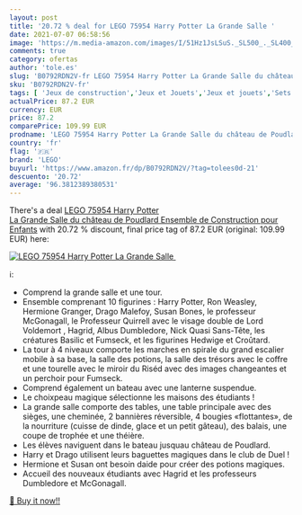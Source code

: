```yaml
---
layout: post
title: '20.72 % deal for LEGO 75954 Harry Potter La Grande Salle '
date: 2021-07-07 06:58:56
image: 'https://m.media-amazon.com/images/I/51Hz1JsLSuS._SL500_._SL400_.jpg'
comments: true
category: ofertas
author: 'tole.es'
slug: 'B0792RDN2V-fr LEGO 75954 Harry Potter La Grande Salle du château de...'
sku: 'B0792RDN2V-fr'
tags: [ 'Jeux de construction','Jeux et Jouets','Jeux et jouets','Sets de jeux de construction','lego', ]
actualPrice: 87.2 EUR
currency: EUR
price: 87.2
comparePrice: 109.99 EUR
prodname: 'LEGO 75954 Harry Potter La Grande Salle du château de Poudlard  Ensemble de Construction pour Enfants'
country: 'fr'
flag: '🇫🇷'
brand: 'LEGO'
buyurl: 'https://www.amazon.fr/dp/B0792RDN2V/?tag=tolees0d-21'
descuento: '20.72'
average: '96.3812389380531'
---
```


There's a deal [LEGO 75954 Harry Potter La Grande Salle du château de Poudlard  Ensemble de Construction pour Enfants](https://www.amazon.fr/dp/B0792RDN2V/?tag=tolees0d-21)  with  20.72 % discount, final price tag of  87.2 EUR (original: 109.99 EUR) here:

[![LEGO 75954 Harry Potter La Grande Salle ](https://m.media-amazon.com/images/I/51Hz1JsLSuS._SL500_._SL400_.jpg)](https://www.amazon.fr/dp/B0792RDN2V/?tag=tolees0d-21)

ℹ️:

- Comprend la grande salle et une tour.
- Ensemble comprenant 10 figurines : Harry Potter, Ron Weasley, Hermione Granger, Drago Malefoy, Susan Bones, le professeur McGonagall, le Professeur Quirrell avec le visage double de Lord Voldemort , Hagrid, Albus Dumbledore, Nick Quasi Sans-Tête, les créatures Basilic et Fumseck, et les figurines Hedwige et Croûtard.
- La tour à 4 niveaux comporte les marches en spirale du grand escalier mobile à sa base, la salle des potions, la salle des trésors avec le coffre et une tourelle avec le miroir du Riséd avec des images changeantes et un perchoir pour Fumseck.
- Comprend également un bateau avec une lanterne suspendue.
- Le choixpeau magique sélectionne les maisons des étudiants !
- La grande salle comporte des tables, une table principale avec des sièges, une cheminée, 2 bannières réversible, 4 bougies «flottantes», de la nourriture (cuisse de dinde, glace et un petit gâteau), des balais, une coupe de trophée et une théière.
- Les élèves naviguent dans le bateau jusquau château de Poudlard.
- Harry et Drago utilisent leurs baguettes magiques dans le club de Duel !
- Hermione et Susan ont besoin daide pour créer des potions magiques.
- Accueil des nouveaux étudiants avec Hagrid et les professeurs Dumbledore et McGonagall.

[🛒 Buy it now!!](https://www.amazon.fr/dp/B0792RDN2V/?tag=tolees0d-21)
